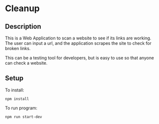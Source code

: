 # Cleanup

## Description

This is a Web Application to scan a website to see if its links are working. The user can input a url, and the application scrapes the site to check for broken links.

This can be a testing tool for developers, but is easy to use so that anyone can check a website. 

## Setup 

To install:

```
npm install
```

To run program:

```
npm run start-dev
```


